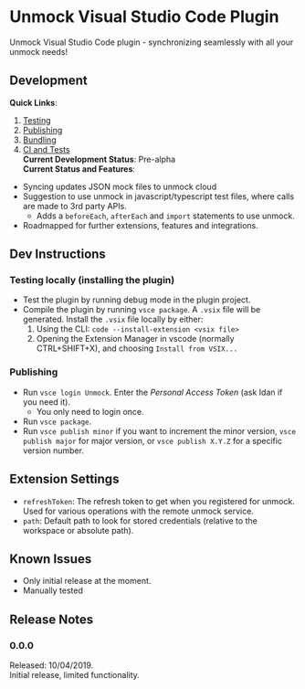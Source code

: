 # Unmock Visual Studio Code Plugin

Unmock Visual Studio Code plugin - synchronizing seamlessly with all your unmock needs!

## Development
**Quick Links**:
1. [Testing](https://code.visualstudio.com/api/working-with-extensions/testing-extension)
2. [Publishing](https://code.visualstudio.com/api/working-with-extensions/publishing-extension)
3. [Bundling](https://code.visualstudio.com/api/working-with-extensions/bundling-extension)
4. [CI and Tests](https://code.visualstudio.com/api/working-with-extensions/continuous-integration)  
**Current Development Status**: Pre-alpha  
**Current Status and Features**:  
- Syncing updates JSON mock files to unmock cloud
- Suggestion to use unmock in javascript/typescript test files, where calls are made to 3rd party APIs.
  - Adds a `beforeEach`, `afterEach` and `import` statements to use unmock.
- Roadmapped for further extensions, features and integrations.

## Dev Instructions
### Testing locally (installing the plugin)
- Test the plugin by running debug mode in the plugin project.
- Compile the plugin by running `vsce package`. A `.vsix` file will be generated. Install the `.vsix` file locally by either:
  1. Using the CLI: `code --install-extension <vsix file>`
  1. Opening the Extension Manager in vscode (normally CTRL+SHIFT+X), and choosing `Install from VSIX...`

### Publishing
- Run `vsce login Unmock`. Enter the _Personal Access Token_ (ask Idan if you need it).
  - You only need to login once.
- Run `vsce package`.
- Run `vsce publish minor` if you want to increment the minor version, `vsce publish major` for major version, or `vsce publish X.Y.Z` for a specific version number.

## Extension Settings
- `refreshToken`: The refresh token to get when you registered for unmock. Used for various operations with the remote unmock service.
- `path`: Default path to look for stored credentials (relative to the workspace or absolute path).

## Known Issues
- Only initial release at the moment.
- Manually tested

## Release Notes

### 0.0.0
Released: 10/04/2019.  
Initial release, limited functionality.

